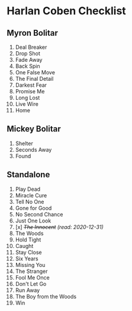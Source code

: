 # Harlan Coben Checklist

## Myron Bolitar

1. Deal Breaker
1. Drop Shot
1. Fade Away
1. Back Spin
1. One False Move
1. The Final Detail
1. Darkest Fear
1. Promise Me
1. Long Lost
1. Live Wire
1. Home

## Mickey Bolitar

1. Shelter
1. Seconds Away
1. Found

## Standalone

1. Play Dead
1. Miracle Cure
1. Tell No One
1. Gone for Good
1. No Second Chance
1. Just One Look
1. [x] _~~The Innocent~~ (read: 2020-12-31)_
1. The Woods
1. Hold Tight
1. Caught
1. Stay Close
1. Six Years
1. Missing You
1. The Stranger
1. Fool Me Once
1. Don't Let Go
1. Run Away
1. The Boy from the Woods
1. Win
